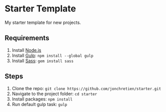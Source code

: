 # Starter Template

My starter template for new projects. 

## Requirements
1. Install [Node.js](http://nodejs.org/download/)
2. Install [Gulp](http://gulpjs.com/): `npm install --global gulp`
3. Install [Sass](http://sass-lang.com): `gem install sass`

## Steps

1. Clone the repo: `git clone https://github.com/jonchretien/starter.git`
2. Navigate to the project folder: `cd starter`
3. Install packages: `npm install`
4. Run default gulp task: `gulp`